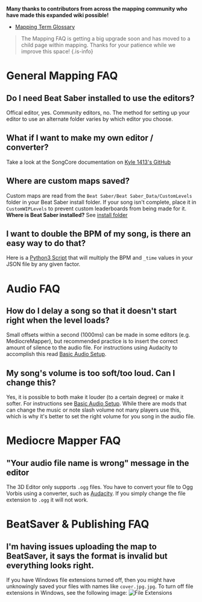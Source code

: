<!-- TITLE: Mapping FAQ -->
<!-- SUBTITLE: Frequently asked questions about all things mapping, grouped by topic -->
**Many thanks to contributors from across the mapping community who have made this expanded wiki possible!**
* [Mapping Term Glossary](/mapping/glossary)

>The Mapping FAQ is getting a big upgrade soon and has moved to a child page within mapping. Thanks for your patience while we improve this space!
{.is-info}
# General Mapping FAQ
## Do I need Beat Saber installed to use the editors?
Offical editor, yes. Community editors, no. The method for setting up your editor to use an alternate folder varies by which editor you choose.

## What if I want to make my own editor / converter?
Take a look at the SongCore documentation on [Kyle 1413's GitHub](https://github.com/Kylemc1413/SongCore)

## Where are custom maps saved?
Custom maps are read from the `Beat Saber/Beat Saber_Data/CustomLevels` folder in your Beat Saber install folder. If your song isn't complete, place it in `CustomWIPLevels` to prevent custom leaderboards from being made for it.
**Where is Beat Saber installed?** See [install folder](faq/install-folder)

## I want to double the BPM of my song, is there an easy way to do that?
Here is a [Python3 Script](https://cdn.discordapp.com/attachments/442372806705938434/447910905972523008/beat-saber-time-multiplier.zip) that will multiply the BPM and `_time` values in your JSON file by any given factor.

# Audio FAQ
## How do I delay a song so that it doesn't start right when the level loads?
Small offsets within a second (1000ms) can be made in some editors (e.g. MediocreMapper), but recommended practice is to insert the correct amount of silence to the audio file. For instructions using Audacity to accomplish this read [Basic Audio Setup](/mapping/basic-audio).
## My song's volume is too soft/too loud. Can I change this?
Yes, it is possible to both make it louder (to a certain degree) or make it softer. For instructions see [Basic Audio Setup](/mapping/basic-audio). While there are mods that can change the music or note slash volume not many players use this, which is why it's better to set the right volume for you song in the audio file.
# Mediocre Mapper FAQ
## "Your audio file name is wrong" message in the editor
The 3D Editor only supports `.ogg` files. You have to convert your file to Ogg Vorbis using a converter, such as [Audacity](https://www.audacityteam.org/).
If you simply change the file extension to `.ogg` it will not work.

# BeatSaver & Publishing FAQ
## I'm having issues uploading the map to BeatSaver, it says the format is invalid but everything looks right.
If you have Windows file extensions turned off, then you might have unknowingly saved your files with names like `cover.jpg.jpg`.  To turn off file extensions in Windows, see the following image:
![File Extensions](https://i.imgur.com/xYTTkVN.png "File Extensions")